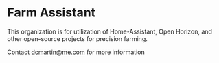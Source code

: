 # Farm Assistant

This organization is for utilization of Home-Assistant, Open Horizon, and other open-source projects for precision farming.

Contact dcmartin@me.com for more information
